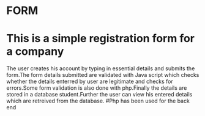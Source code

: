 # FORM
# This is a simple registration form for a company
The user creates his account by typing in essential details and submits the form.The form details submitted are validated with Java script which checks whether the details enterred by user are legitimate and checks for errors.Some form validation is also done with php.Finally the details are stored in a database student.Further the user can view his entered details which are retreived from the database.
#Php has been used for the back end
